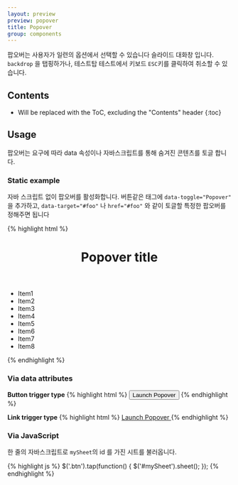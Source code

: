 ```yaml
---
layout: preview
preview: popover
title: Popover
group: components
---
```


팝오버는 사용자가 일련의 옵션에서 선택할 수 있습니다 슬라이드 대화창 입니다. `backdrop` 을 탭핑하가나, 테스트탑 테스트에서 키보드 `ESC`키를 클릭하여 취소할 수 있습니다.

## Contents

* Will be replaced with the ToC, excluding the "Contents" header
{:toc}


## Usage

팝오버는 요구에 따라 data 속성이나 자바스크립트를 통해 숨겨진 콘텐츠를 토글 합니다.


### Static example
자바 스크립트 없이 팝오버를 활성화합니다. 버튼같은 태그에 `data-toggle="Popover"` 을 추가하고, `data-target="#foo"` 나 `href="#foo"` 와 같이 토글할 특정한 팝오버를 정해주면 됩니다

{% highlight html %}
<!-- popover -->
<div id="myPopover" class="popover">
  <header class="bar bar-nav">
    <h1 class="title">Popover title</h1>
  </header>
  <ul class="table-view">
    <li class="table-view-cell">Item1</li>
    <li class="table-view-cell">Item2</li>
    <li class="table-view-cell">Item3</li>
    <li class="table-view-cell">Item4</li>
    <li class="table-view-cell">Item5</li>
    <li class="table-view-cell">Item6</li>
    <li class="table-view-cell">Item7</li>
    <li class="table-view-cell">Item8</li>
  </ul>
</div>
{% endhighlight %}

### Via data attributes


**Button trigger type**
{% highlight html %}
<button type="button" data-toggle="popover" data-target="#myPopover">
    Launch Popover
</button>
{% endhighlight %}

**Link trigger type**
{% highlight html %}
<a href="#myPopover" data-toggle="popover">
  Launch Popover
</a>
{% endhighlight %}


### Via JavaScript

한 줄의 자바스크립트로 `mySheet`의 id 를 가진 시트를 불러옵니다.

{% highlight js %}
$('.btn').tap(function() {
  $('#mySheet').sheet();
});
{% endhighlight %}
